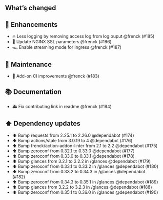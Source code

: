 ## What’s changed

## 🚀 Enhancements

- 🔥 Less logging by removing access log from log ouput @frenck (#185)
- 🔑 Update NGINX SSL parameters @frenck (#186)
- 🏎 Enable streaming mode for Ingress @frenck (#187)

## 🧰 Maintenance

- 🚀 Add-on CI improvements @frenck (#183)

## 📚 Documentation

- 🚑 Fix contributing link in readme @frenck (#184)

## ⬆️ Dependency updates

- ⬆️ Bump requests from 2.25.1 to 2.26.0 @dependabot (#174)
- ⬆️ Bump actions/stale from 3.0.19 to 4 @dependabot (#176)
- ⬆️ Bump frenck/action-addon-linter from 2.1 to 2.2 @dependabot (#175)
- ⬆️ Bump zeroconf from 0.32.1 to 0.33.0 @dependabot (#177)
- ⬆️ Bump zeroconf from 0.33.0 to 0.33.1 @dependabot (#178)
- ⬆️ Bump glances from 3.2.1 to 3.2.2 in /glances @dependabot (#179)
- ⬆️ Bump zeroconf from 0.33.1 to 0.33.2 in /glances @dependabot (#180)
- ⬆️ Bump zeroconf from 0.33.2 to 0.34.3 in /glances @dependabot (#182)
- ⬆️ Bump zeroconf from 0.34.3 to 0.35.1 in /glances @dependabot (#189)
- ⬆️ Bump glances from 3.2.2 to 3.2.3 in /glances @dependabot (#188)
- ⬆️ Bump zeroconf from 0.35.1 to 0.36.0 in /glances @dependabot (#190)
